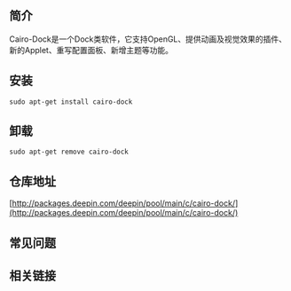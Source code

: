 ## 简介

Cairo-Dock是一个Dock类软件，它支持OpenGL、提供动画及视觉效果的插件、新的Applet、重写配置面板、新增主题等功能。

## 安装

`sudo apt-get install cairo-dock`

## 卸载

`sudo apt-get remove cairo-dock`

## 仓库地址

[http://packages.deepin.com/deepin/pool/main/c/cairo-dock/](http://packages.deepin.com/deepin/pool/main/c/cairo-dock/)


## 常见问题


## 相关链接
